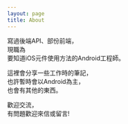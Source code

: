 ```yaml
---
layout: page
title: About
---
```


寫過後端API、部份前端，  
現職為  
	要知道iOS元件使用方法的Android工程師。  

這裡會分享一些工作時的筆記，  
也許暫時會以Android為主，  
也會有其他的東西。  
  
  
  
歡迎交流，  
有問題歡迎來信或留言!